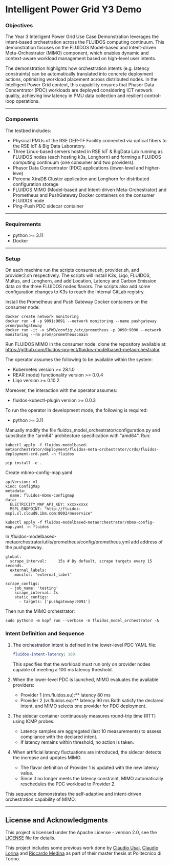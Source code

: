 # Intelligent Power Grid Y3 Demo

### Objectives

The Year 3 Intelligent Power Grid Use Case Demonstration leverages the intent-based orchestration across the FLUIDOS computing continuum.
This demonstration focuses on the FLUIDOS Model-based and Intent-driven Meta-Orchestrator (MIMO) component, which enables dynamic and context-aware workload management based on high-level user intents.

The demonstration highlights how orchestration intents (e.g. latency constraints) can be automatically translated into concrete deployment actions, optimizing workload placement across distributed nodes. In the Intelligent Power Grid context, this capability ensures that Phasor Data Concentrator (PDC) workloads are deployed considering ICT network quality, achieving low latency in PMU data collection and resilient control-loop operations.

---

### Components

The testbed includes:

* Physical PMUs of the RSE DER-TF Facility connected via optical fibers to the RSE IoT & Big Data Laboratory.
* Three Linux-based servers hosted in RSE IoT & BigData Lab running as FLUIDOS nodes (each hosting k3s, Longhorn) and forming a FLUIDOS computing continuum (one consumer and two providers).
* Phasor Data Concentrator (PDC) applications (lower-level and higher-leve)
* Percona XtraDB Cluster application and Longhorn for distributed configuration storage
* FLUIDOS MIMO (Model-based and Intent-driven Meta-Orchestrator) and Prometheus and PushGateway Docker containers on the consumer FLUIDOS node
* Ping-Push PDC sidecar container

---

### Requirements

* python >= 3.11
* Docker

---

### Setup

On each machine run the scripts consumer.sh, provider.sh, and provider2.sh respectively.
The scripts will install K3s, Liqo, FLUIDOS, Multus, and Longhorn, and add Location, Latency and Carbon Emission data on the three FLUIDOS nodes flavors. The scripts also add some configuration changes to K3s to reach the internal GitLab registry. 

Install the Prometheus and Push Gateway Docker containers on the consumer node:

```
docker create network monitoring
docker run -d -p 9091:9091 --network monitoring --name pushgateway prom/pushgateway
docker run -it -v $PWD/config:/etc/prometheus -p 9090:9090 --network monitoring --rm prom/prometheus:main
```

Run FLUIDOS MIMO in the consumer node:
clone the repository available at: https://github.com/fluidos-project/fluidos-modelbased-metaorchestrator

The operator assumes the following to be available within the system:
* Kubernetes version >= 28.1.0
* REAR (node) functionality version >= 0.0.4
* Liqo version >= 0.10.2

Moreover, the interaction with the operator assumes:
* fluidos-kubectl-plugin version >= 0.0.3

To run the operator in development mode, the following is required:
* python >= 3.11

Manually modify the file fluidos_model_orchestrator/configuration.py and substitute the "arm64" architecture specification with "amd64". 
Run: 
```
kubectl apply -f fluidos-modelbased-metaorchestrator/deployment/fluidos-meta-orchestrator/crds/fluidos-deployment-crd.yaml -n fluidos
```
```
pip install -e .
```
Create mbmo-config-map.yaml
```
apiVersion: v1
kind: ConfigMap
metadata:
  name: fluidos-mbmo-configmap
data:
  ELECTRICITY_MAP_API_KEY: xxxxxxxxx
  MSPL_ENDPOINT: "http://fluidos-mspl.sl.cloud9.ibm.com:8002/meservice"
```
```
kubectl apply -f fluidos-modelbased-metaorchestrator/mbmo-config-map.yaml -n fluidos
```
In /fluidos-modelbased-metaorchestrator/utils/prometheus/config/prometheus.yml add address of the pushgateway.

```
global:
  scrape_interval:     15s # By default, scrape targets every 15 seconds.
  external_labels:
    monitor: 'external_label'

scrape_configs:
  - job_name: 'testing'
    scrape_interval: 2s
    static_configs:
      - targets: ['pushgateway:9091']
```
Then run the MIMO orchestrator:

```
sudo python3 -m kopf run --verbose -m fluidos_model_orchestrator -A
```

### Intent Definition and Sequence

1. The orchestration intent is defined in the lower-level PDC YAML file:

   ```yaml
   fluidos-intent-latency: 100
   ```

   This specifies that the workload must run only on provider nodes capable of meeting a 100 ms latency threshold.

2. When the lower-level PDC is launched, MIMO evaluates the available providers:

   * Provider 1 (rm.fluidos.eu):** latency 80 ms
   * Provider 2 (vr.fluidos.eu):** latency 90 ms
     Both satisfy the declared intent, and MIMO selects one provider for PDC deployment.

3. The sidecar container continuously measures round-trip time (RTT) using ICMP probes.

   * Latency samples are aggregated (last 10 measurements) to assess compliance with the declared intent.
   * If latency remains within threshold, no action is taken.

4. When artificial latency fluctuations are introduced, the sidecar detects the increase and updates MIMO.

   * The flavor definition of Provider 1 is updated with the new latency value.
   * Since it no longer meets the latency constraint, MIMO automatically reschedules the PDC workload to Provider 2.


This sequence demonstrates the self-adaptive and intent-driven orchestration capability of MIMO.

---

## License and Acknowledgments
This project is licensed under the Apache License - version 2.0, see the [LICENSE](LICENSE) file for details.

This project includes some previous work done by [Claudio Usai](https://github.com/claudious96), [Claudio Lorina](https://github.com/claudiolor) and [Riccardo Medina](https://github.com/rmedina97) as part of their master thesis at Politecnico di Torino.
